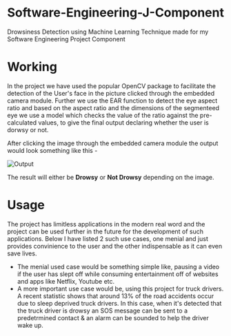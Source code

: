 # Software-Engineering-J-Component
Drowsiness Detection using Machine Learning Technique made for my Software Engineering Project Component

# Working
In the project we have used the popular OpenCV package to facilitate the detection of the User's face in the picture clicked through the embedded camera module. Further we use the EAR function to detect the eye aspect ratio and based on the aspect ratio and the dimensions of the segmenteed eye we use a model which checks the value of the ratio against the pre-calculated values, to give the final output declaring whether the user is dorwsy or not.

After clicking the image through the embedded camera module the output would look something like this - 

![Output](https://imgur.com/iyboGgg.png)

The result will either be **Drowsy** or **Not Drowsy** depending on the image.

# Usage
The project has limitless applications in the modern real word and the project can be used further in the future for the development of such applications. Below I have listed 2 such use cases, one menial and just provides convinience to the user and the other indispensable as it can even save lives.
- The menial used case would be something simple like, pausing a video if the user has slept off while consuming entertainment off of websites and apps like Netflix, Youtube etc.
- A more important use case would be, using this project for truck drivers. A recent statistic shows that around 13% of the road accidents occur due to sleep deprived truck drivers. In this case, when it's detected that the truck driver is drowsy an SOS message can be sent to a predetrmined contact & an alarm can be sounded to help the driver wake up.
